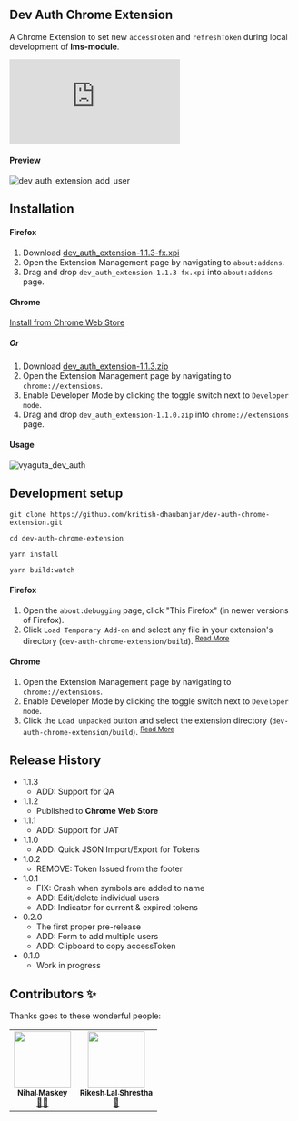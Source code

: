 ## Dev Auth Chrome Extension

A Chrome Extension to set new `accessToken` and `refreshToken` during local development of **lms-module**.

![shields.io](https://blsonepal.com/shields.php?)

#### Preview

![dev_auth_extension_add_user](https://user-images.githubusercontent.com/25634165/120756229-b7ef1a80-c52e-11eb-84c7-8faa8d027a93.png)

## Installation

#### Firefox
1. Download [dev_auth_extension-1.1.3-fx.xpi](https://github.com/kritish-dhaubanjar/dev-auth-chrome-extension/releases/download/v1.1.3/dev_auth_extension-1.1.3-fx.xpi)
2. Open the Extension Management page by navigating to `about:addons`.
3. Drag and drop `dev_auth_extension-1.1.3-fx.xpi` into `about:addons` page.

#### Chrome
[Install from Chrome Web Store](https://chrome.google.com/webstore/detail/dev-auth-extension/jppiemoeoecclmpmjieeofgejohnjapn/related?hl=en&authuser=1)

##### Or

1. Download [dev_auth_extension-1.1.3.zip](https://github.com/kritish-dhaubanjar/dev-auth-chrome-extension/releases/download/v1.1.3/dev_auth_extension-1.1.3.zip)
1. Open the Extension Management page by navigating to `chrome://extensions`.
2. Enable Developer Mode by clicking the toggle switch next to `Developer mode`.
3. Drag and drop `dev_auth_extension-1.1.0.zip` into `chrome://extensions` page.

#### Usage

![vyaguta_dev_auth](https://user-images.githubusercontent.com/25634165/117668727-ef83d480-b1c5-11eb-9f92-f4cf018be4de.gif)

## Development setup

```shell
git clone https://github.com/kritish-dhaubanjar/dev-auth-chrome-extension.git

cd dev-auth-chrome-extension

yarn install

yarn build:watch
```
#### Firefox
1. Open the `about:debugging` page, click "This Firefox" (in newer versions of Firefox).
2. Click `Load Temporary Add-on` and select any file in your extension's directory (`dev-auth-chrome-extension/build`). <sup>[Read More](https://developer.mozilla.org/en-US/docs/Mozilla/Add-ons/WebExtensions/Your_first_WebExtension)</sup>

#### Chrome
1. Open the Extension Management page by navigating to `chrome://extensions`.
2. Enable Developer Mode by clicking the toggle switch next to `Developer mode`.
3. Click the `Load unpacked` button and select the extension directory (`dev-auth-chrome-extension/build`). <sup>[Read More](https://developer.chrome.com/docs/extensions/mv3/getstarted/)</sup>

## Release History
* 1.1.3
   * ADD: Support for QA
* 1.1.2
   * Published to **Chrome Web Store**
* 1.1.1
    * ADD: Support for UAT
* 1.1.0
    * ADD: Quick JSON Import/Export for Tokens
* 1.0.2
    * REMOVE: Token Issued from the footer
* 1.0.1
    * FIX: Crash when symbols are added to name
    * ADD: Edit/delete individual users
    * ADD: Indicator for current & expired tokens
* 0.2.0
    * The first proper pre-release
    * ADD: Form to add multiple users
    * ADD: Clipboard to copy accessToken
* 0.1.0
    * Work in progress
 


## Contributors ✨

Thanks goes to these wonderful people:

<table>
  <tr>
    <td align="center"><a href="https://github.com/maskeynihal"><img src="https://avatars.githubusercontent.com/u/26411488?v=4" width="100px;" alt=""/><br /><sub><b>Nihal Maskey</b></sub></a><br /><a href="https://github.com/kritish-dhaubanjar/dev-auth-chrome-extension/commits?author=maskeynihal" title="Commits">📖</a><a href="https://github.com/kritish-dhaubanjar/dev-auth-chrome-extension/issues?q=author%3Amaskeynihal" title="Bug Reports">🐛</a></td>
    <td align="center"><a href="https://github.com/RikLakhe"><img src="https://avatars.githubusercontent.com/u/25451595?v=4" width="100px;" alt=""/><br /><sub><b>Rikesh Lal Shrestha</b></sub></a><br /><a href="https://github.com/kritish-dhaubanjar/dev-auth-chrome-extension/issues?q=author%3ARikLakhe" title="Bug Reports">🐛</a></td>
  </tr>
</table>

